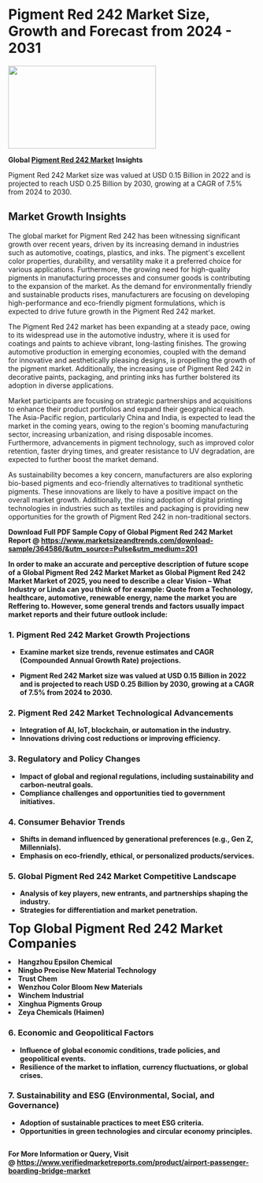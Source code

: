 <H1>Pigment Red 242 Market Size, Growth and Forecast from 2024 - 2031</H1><img class="aligncenter size-medium wp-image-584254" src="https://thirdeyenews.in/wp-content/uploads/2024/09/Global-Market-Research-300x168.jpeg" alt="" width="300" height="168" /><p><strong>Global&nbsp;<a href="https://www.marketsizeandtrends.com/download-sample/364586/&amp;utm_source=Pulse&amp;utm_medium=201">Pigment Red 242 Market</a> Insights</strong></p><p>Pigment Red 242 Market size was valued at USD 0.15 Billion in 2022 and is projected to reach USD 0.25 Billion by 2030, growing at a CAGR of 7.5% from 2024 to 2030.</p><p><h2>Market Growth Insights</h2> <p>The global market for Pigment Red 242 has been witnessing significant growth over recent years, driven by its increasing demand in industries such as automotive, coatings, plastics, and inks. The pigment's excellent color properties, durability, and versatility make it a preferred choice for various applications. Furthermore, the growing need for high-quality pigments in manufacturing processes and consumer goods is contributing to the expansion of the market. As the demand for environmentally friendly and sustainable products rises, manufacturers are focusing on developing high-performance and eco-friendly pigment formulations, which is expected to drive future growth in the Pigment Red 242 market.</p> <p><strong></strong></p> <p>The Pigment Red 242 market has been expanding at a steady pace, owing to its widespread use in the automotive industry, where it is used for coatings and paints to achieve vibrant, long-lasting finishes. The growing automotive production in emerging economies, coupled with the demand for innovative and aesthetically pleasing designs, is propelling the growth of the pigment market. Additionally, the increasing use of Pigment Red 242 in decorative paints, packaging, and printing inks has further bolstered its adoption in diverse applications.</p> <p>Market participants are focusing on strategic partnerships and acquisitions to enhance their product portfolios and expand their geographical reach. The Asia-Pacific region, particularly China and India, is expected to lead the market in the coming years, owing to the region's booming manufacturing sector, increasing urbanization, and rising disposable incomes. Furthermore, advancements in pigment technology, such as improved color retention, faster drying times, and greater resistance to UV degradation, are expected to further boost the market demand.</p> <p>As sustainability becomes a key concern, manufacturers are also exploring bio-based pigments and eco-friendly alternatives to traditional synthetic pigments. These innovations are likely to have a positive impact on the overall market growth. Additionally, the rising adoption of digital printing technologies in industries such as textiles and packaging is providing new opportunities for the growth of Pigment Red 242 in non-traditional sectors.</p> <p><strong></p><p><span class=""><strong>Download Full PDF Sample Copy of Global Pigment Red 242 Market Report</strong> @ <a href="https://www.marketsizeandtrends.com/download-sample/364586/&amp;utm_source=Pulse&amp;utm_medium=201" target="_blank">https://www.marketsizeandtrends.com/download-sample/364586/&amp;utm_source=Pulse&amp;utm_medium=201</a></span></p><p>In order to make an accurate and perceptive description of future scope of a Global&nbsp;Pigment Red 242 Market Market as Global&nbsp;Pigment Red 242 Market Market of 2025, you need to describe a clear Vision &ndash; What Industry or Linda can you think of for example: Quote from a Technology, healthcare, automotive, renewable energy, name the market you are Reffering to. However, some general trends and factors usually impact market reports and their future outlook include:</p><h3>1.&nbsp;<strong>Pigment Red 242 Market Growth Projections</strong></h3><ul><li>Examine market size trends, revenue estimates and CAGR (Compounded Annual Growth Rate) projections.</li><li><p>Pigment Red 242 Market size was valued at USD 0.15 Billion in 2022 and is projected to reach USD 0.25 Billion by 2030, growing at a CAGR of 7.5% from 2024 to 2030.</p></li></ul><h3>2.&nbsp;<strong>Pigment Red 242 Market Technological Advancements</strong></h3><ul><li>Integration of AI, IoT, blockchain, or automation in the industry.</li><li>Innovations driving cost reductions or improving efficiency.</li></ul><h3>3.&nbsp;<strong>Regulatory and Policy Changes</strong></h3><ul><li>Impact of global and regional regulations, including sustainability and carbon-neutral goals.</li><li>Compliance challenges and opportunities tied to government initiatives.</li></ul><h3>4.&nbsp;<strong>Consumer Behavior Trends</strong></h3><ul><li>Shifts in demand influenced by generational preferences (e.g., Gen Z, Millennials).</li><li>Emphasis on eco-friendly, ethical, or personalized products/services.</li></ul><h3>5.&nbsp;<strong>Global Pigment Red 242 Market Competitive Landscape</strong></h3><ul><li>Analysis of key players, new entrants, and partnerships shaping the industry.</li><li>Strategies for differentiation and market penetration.</li></ul><p data-pm-slice="1 1 []"><span style="color: inherit; font-family: inherit; font-size: 25px;">Top Global Pigment Red 242 Market Companies</span></p><div class="" data-test-id=""><p><li>Hangzhou Epsilon Chemical</li><li> Ningbo Precise New Material Technology</li><li> Trust Chem</li><li> Wenzhou Color Bloom New Materials</li><li> Winchem Industrial</li><li> Xinghua Pigments Group</li><li> Zeya Chemicals (Haimen)</li></p></div><h3>6.&nbsp;<strong>Economic and Geopolitical Factors</strong></h3><ul><li>Influence of global economic conditions, trade policies, and geopolitical events.</li><li>Resilience of the market to inflation, currency fluctuations, or global crises.</li></ul><h3>7.&nbsp;<strong>Sustainability and ESG (Environmental, Social, and Governance)</strong></h3><ul><li>Adoption of sustainable practices to meet ESG criteria.</li><li>Opportunities in green technologies and circular economy principles.</li></ul><h2><strong style="font-size: 14px;">For More Information or Query, Visit @&nbsp;</strong><a style="background-color: #ffffff; font-size: 14px;" href="https://www.marketsizeandtrends.com/report/pigment-red-242-market/" target="_blank">https://www.verifiedmarketreports.com/product/airport-passenger-boarding-bridge-market</a></h2>
